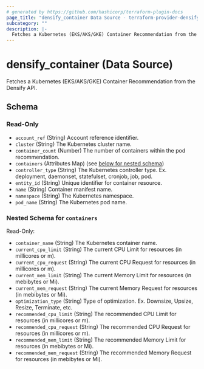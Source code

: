 ```yaml
---
# generated by https://github.com/hashicorp/terraform-plugin-docs
page_title: "densify_container Data Source - terraform-provider-densify"
subcategory: ""
description: |-
  Fetches a Kubernetes (EKS/AKS/GKE) Container Recommendation from the Densify API.
---
```


# densify_container (Data Source)

Fetches a Kubernetes (EKS/AKS/GKE) Container Recommendation from the Densify API.



<!-- schema generated by tfplugindocs -->
## Schema

### Read-Only

- `account_ref` (String) Account reference identifier.
- `cluster` (String) The Kubernetes cluster name.
- `container_count` (Number) The number of containers within the pod recommendation.
- `containers` (Attributes Map) (see [below for nested schema](#nestedatt--containers))
- `controller_type` (String) The Kubernetes controller type. Ex. deployment, daemonset, statefulset, cronjob, job, pod.
- `entity_id` (String) Unique identifier for container resource.
- `name` (String) Container manifest name.
- `namespace` (String) The Kubernetes namespace.
- `pod_name` (String) The Kubernetes pod name.

<a id="nestedatt--containers"></a>
### Nested Schema for `containers`

Read-Only:

- `container_name` (String) The Kubernetes container name.
- `current_cpu_limit` (String) The current CPU Limit for resources (in millicores or m).
- `current_cpu_request` (String) The current CPU Request for resources (in millicores or m).
- `current_mem_limit` (String) The current Memory Limit for resources (in mebibytes or Mi).
- `current_mem_request` (String) The current Memory Request for resources (in mebibytes or Mi).
- `optimization_type` (String) Type of optimization. Ex. Downsize, Upsize, Resize, Terminate, etc.
- `recommended_cpu_limit` (String) The recommended CPU Limit for resources (in millicores or m).
- `recommended_cpu_request` (String) The recommended CPU Request for resources (in millicores or m).
- `recommended_mem_limit` (String) The recommended Memory Limit for resources (in mebibytes or Mi).
- `recommended_mem_request` (String) The recommended Memory Request for resources (in mebibytes or Mi).
